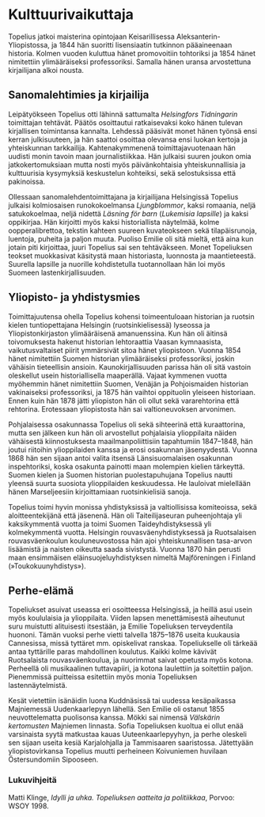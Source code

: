 # Kulttuurivaikuttaja

Topelius jatkoi maisterina opintojaan Keisarillisessa Aleksanterin-Yliopistossa, ja 1844 hän suoritti lisensiaatin tutkinnon pääaineenaan historia. Kolmen vuoden kuluttua hänet promovoitiin tohtoriksi ja 1854 hänet nimitettiin ylimääräiseksi professoriksi. Samalla hänen uransa arvostettuna kirjailijana alkoi nousta.<br/>

## Sanomalehtimies ja kirjailija

Leipätyökseen Topelius otti lähinnä sattumalta *Helsingfors Tidningarin* toimittajan tehtävät. Päätös osoittautui ratkaisevaksi koko hänen tulevan kirjallisen toimintansa kannalta. Lehdessä pääsivät monet hänen työnsä ensi kerran julkisuuteen, ja hän saattoi osoittaa olevansa ensi luokan kertoja ja yhteiskunnan tarkkailija. Kahtenakymmenenä toimittajavuotenaan hän uudisti monin tavoin maan journalistiikkaa. Hän julkaisi suuren joukon omia jatkokertomuksiaan mutta nosti myös päivänkohtaisia yhteiskunnallisia ja kulttuurisia kysymyksiä keskustelun kohteiksi, sekä selostuksissa että pakinoissa.<br/>

Ollessaan sanomalehdentoimittajana ja kirjailijana Helsingissä Topelius julkaisi kolmiosaisen runokokoelmansa *Ljungblommor*, kaksi romaania, neljä satukokoelmaa, neljä nidettä *Läsning för barn* (*Lukemisia lapsille*) ja kaksi oppikirjaa. Hän kirjoitti myös kaksi historiallista näytelmää, kolme oopperalibrettoa, tekstin kahteen suureen kuvateokseen sekä tilapäisrunoja, luentoja, puheita ja paljon muuta. Puoliso Emilie oli sitä mieltä, että aina kun jotain piti kirjoittaa, juuri Topelius sai sen tehtäväkseen. Monet Topeliuksen teokset muokkasivat käsitystä maan historiasta, luonnosta ja maantieteestä. Suurella lapsille ja nuorille kohdistetulla tuotannollaan hän loi myös Suomeen lastenkirjallisuuden.<br/>

## Yliopisto- ja yhdistysmies

Toimittajuutensa ohella Topelius kohensi toimeentuloaan historian ja ruotsin kielen tuntiopettajana Helsingin (ruotsinkielisessä) lyseossa ja Yliopistonkirjaston ylimääräisenä amanuenssina. Kun hän oli äitinsä toivomuksesta hakenut historian lehtoraattia Vaasan kymnaasista, vaikutusvaltaiset piirit ymmärsivät sitoa hänet yliopistoon. Vuonna 1854 hänet nimitettiin Suomen historian ylimääräiseksi professoriksi, joskin vähäisin tieteellisin ansioin. Kaunokirjallisuuden parissa hän oli sitä vastoin oleskellut usein historiallisella maaperällä. Vajaat kymmenen vuotta myöhemmin hänet nimitettiin Suomen, Venäjän ja Pohjoismaiden historian vakinaiseksi professoriksi, ja 1875 hän vaihtoi oppituolin yleiseen historiaan. Ennen kuin hän 1878 jätti yliopiston hän oli ollut sekä vararehtorina että rehtorina. Erotessaan yliopistosta hän sai valtioneuvoksen arvonimen.<br/>

Pohjalaisessa osakunnassa Topelius oli sekä sihteerinä että kuraattorina, mutta sen jälkeen kun hän oli arvostellut pohjalaisia ylioppilaita näiden vähäisestä kiinnostuksesta maailmanpoliittisiin tapahtumiin 1847–1848, hän joutui riitoihin ylioppilaiden kanssa ja erosi osakunnan jäsenyydestä. Vuonna 1868 hän sen sijaan antoi valita itsensä Länsisuomalaisen osakunnan inspehtoriksi, koska osakunta painotti maan molempien kielien tärkeyttä. Suomen kielen ja Suomen historian puolestapuhujana Topelius nautti yleensä suurta suosiota ylioppilaiden keskuudessa. He lauloivat mielellään hänen Marseljeesiin kirjoittamiaan ruotsinkielisiä sanoja.<br/>

Topelius toimi hyvin monissa yhdistyksissä ja valtiollisissa komiteoissa, sekä aloitteentekijänä että jäsenenä. Hän oli Taiteilijaseuran puheenjohtaja yli kaksikymmentä vuotta ja toimi Suomen Taideyhdistyksessä yli kolmekymmentä vuotta. Helsingin rouvasväenyhdistyksessä ja Ruotsalaisen rouvasväenkoulun kouluneuvostossa hän ajoi yhteiskunnallisen tasa-arvon lisäämistä ja naisten oikeutta saada sivistystä. Vuonna 1870 hän perusti maan ensimmäisen eläinsuojeluyhdistyksen nimeltä Majföreningen i Finland (»Toukokuunyhdistys»).<br/>

## Perhe-elämä

Topeliukset asuivat useassa eri osoitteessa Helsingissä, ja heillä asui usein myös koululaisia ja ylioppilaita. Viiden lapsen menettämisestä aiheutunut suru muistutti alituisesti itsestään, ja Emilie Topeliuksen terveydentila huononi. Tämän vuoksi perhe vietti talvella 1875–1876 useita kuukausia Cannesissa, missä tyttäret mm. opiskelivat ranskaa. Topeliukselle oli tärkeää antaa tyttärille paras mahdollinen koulutus. Kaikki kolme kävivät Ruotsalaista rouvasväenkoulua, ja nuorimmat saivat opetusta myös kotona. Perheellä oli musikaalinen tuttavapiiri, ja kotona laulettiin ja soitettiin paljon. Pienemmissä puitteissa esitettiin myös monia Topeliuksen lastennäytelmistä.<br/>

Kesät vietettiin isänäidin luona Kuddnäsissä tai uudessa kesäpaikassa Majniemessä Uudenkaarlepyyn lähellä. Sen Emilie oli ostanut 1855 neuvottelematta puolisonsa kanssa. Mökki sai nimensä *Välskärin kertomusten* Majniemen linnasta. Sofia Topeliuksen kuoltua ei ollut enää varsinaista syytä matkustaa kauas Uuteenkaarlepyyhyn, ja perhe oleskeli sen sijaan useita kesiä Karjalohjalla ja Tammisaaren saaristossa. Jätettyään yliopistovirkansa Topelius muutti perheineen Koivuniemen huvilaan Östersundomiin Sipooseen.<br/>

### Lukuvihjeitä

Matti Klinge, *Idylli ja uhka. Topeliuksen aatteita ja politiikkaa*, Porvoo: WSOY 1998.